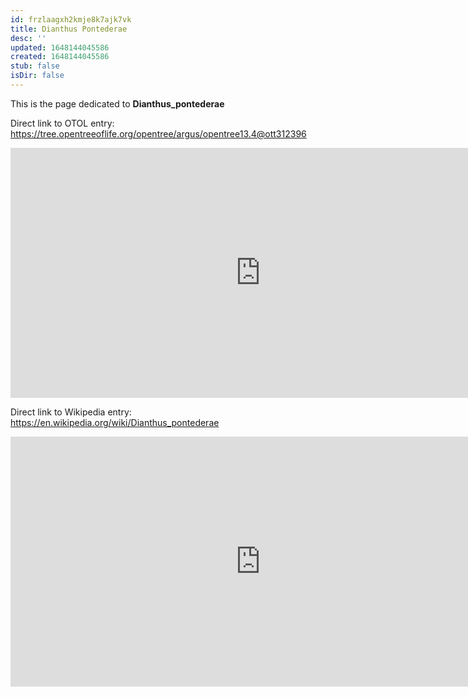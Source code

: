 ```yaml
---
id: frzlaagxh2kmje8k7ajk7vk
title: Dianthus Pontederae
desc: ''
updated: 1648144045586
created: 1648144045586
stub: false
isDir: false
---
```

This is the page dedicated to **Dianthus_pontederae**


Direct link to OTOL entry: https://tree.opentreeoflife.org/opentree/argus/opentree13.4@ott312396



<html>
    <body>
    <iframe src="https://tree.opentreeoflife.org/opentree/argus/opentree13.4@ott312396"
    width="800" height="400" frameborder="0" allowfullscreen> </iframe>
    </body>
</html>
    


Direct link to Wikipedia entry: https://en.wikipedia.org/wiki/Dianthus_pontederae



<html>
    <body>
    <iframe src="https://en.wikipedia.org/wiki/Dianthus_pontederae"
    width="800" height="400" frameborder="0" allowfullscreen> </iframe>
    </body>
</html>
    
